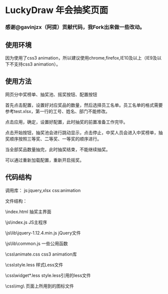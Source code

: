 # LuckyDraw 年会抽奖页面

### 感谢@gavinjzx（阿提）贡献代码，我Fork出来做一些改动。

## 使用环境

因为使用了css3 animation，所以建议使用chrome,firefox,IE10及以上（IE9及以下不支持css3 animation）。

## 使用方法

网页分中奖榜单、抽奖池、摇奖按钮、配置按钮

首先点击配置，设置好对应奖品的数量，然后选择员工名单。员工名单的格式需要参考test.xlsx，第一行的工号、姓名、部门不能修改。

点击应用，确定，设置好配置，此时抽奖的前置准备工作完毕。

点击开始按钮，抽奖池会进行跳动显示，点击停止，中奖人员会进入中奖榜单，抽奖顺序按照三等奖、二等奖、一等奖的顺序进行。

当全部奖品数量抽完，此时抽奖结束，不能继续抽奖。

可以通过重新加载配置，重新开启摇奖。

## 代码结构

调用库：
js:jquery,xlsx
css:animation

文件结构：

\index.html              抽奖主界面

\js\index.js             JS主程序

\js\lib\jquery-1.12.4.min.js    jQuery文件

\js\lib\common.js        一些公用函数

\css\animate.css        css3 animation库

\css\style.less            样式Less文件

\css\widget\*.less        style.less引用的less文件

\css\img\            页面上所用到的图标文件
